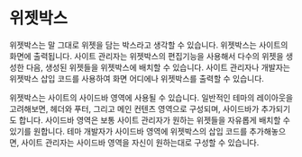 # 위젯박스

위젯박스는 말 그대로 위젯을 담는 박스라고 생각할 수 있습니다. 위젯박스는 사이트의 화면에 출력됩니다. 사이트 관리자는 위젯박스의 편집기능을 사용해서 다수의 위젯을 생성한 다음, 생성된 위젯들을 위젯박스에 배치할 수 있습니다. 사이트 관리자나 개발자는 위젯박스 삽입 코드를 사용하여 화면 어디에나 위젯박스를 출력할 수 있습니다.

위젯박스는 사이트의 사이드바 영역에 사용될 수 있습니다. 일반적인 테마의 레이아웃을 고려해보면, 헤더와 푸터, 그리고 메인 컨텐츠 영역으로 구성되며, 사이드바가 추가되기도 합니다. 사이드바 영역은 보통 사이트 관리자가 원하는 위젯들을 자유롭게 배치할 수 있기를 원합니다. 테마 개발자가 사이드바 영역에 위젯박스의 삽입 코드를 추가해놓으면, 사이트 관리자는 사이드바 영역을 자신이 원하는대로 구성할 수 있습니다.

